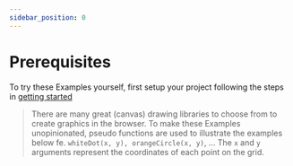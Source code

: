 ```yaml
---
sidebar_position: 0
---
```


# Prerequisites

To try these Examples yourself, first setup your project following the steps in [getting started](https://github.com/VadimGouskov/pretty-grid/wiki#getting-started)

> There are many great (canvas) drawing libraries to choose from to create graphics in the browser. To make these Examples unopinionated, pseudo functions are used to illustrate the examples below fe. `whiteDot(x, y), orangeCircle(x, y)`, ... The `x` and `y` arguments represent the coordinates of each point on the grid.



